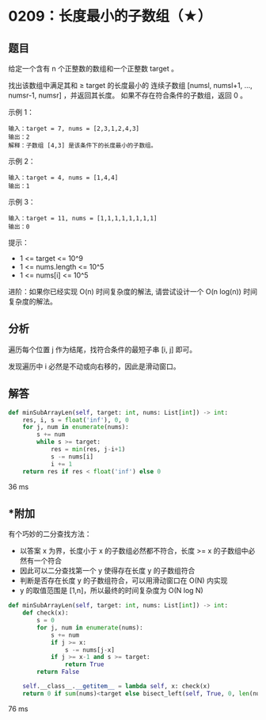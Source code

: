 # 0209：长度最小的子数组（★）


## 题目

给定一个含有 n 个正整数的数组和一个正整数 target 。

找出该数组中满足其和 ≥ target 的长度最小的 连续子数组 
[numsl, numsl+1, ..., numsr-1, numsr] ，并返回其长度。
如果不存在符合条件的子数组，返回 0 。


示例 1：

    输入：target = 7, nums = [2,3,1,2,4,3]
    输出：2
    解释：子数组 [4,3] 是该条件下的长度最小的子数组。

示例 2：

    输入：target = 4, nums = [1,4,4]
    输出：1

示例 3：

    输入：target = 11, nums = [1,1,1,1,1,1,1,1]
    输出：0

提示：

- 1 <= target <= 10^9
- 1 <= nums.length <= 10^5
- 1 <= nums[i] <= 10^5

进阶：如果你已经实现 O(n) 时间复杂度的解法, 请尝试设计一个 O(n log(n)) 时间复杂度的解法。

## 分析

遍历每个位置 j 作为结尾，找符合条件的最短子串 [i, j] 即可。

发现遍历中 i 必然是不动或向右移的，因此是滑动窗口。

## 解答

```python
def minSubArrayLen(self, target: int, nums: List[int]) -> int:
    res, i, s = float('inf'), 0, 0
    for j, num in enumerate(nums):
        s += num
        while s >= target:
            res = min(res, j-i+1)
            s -= nums[i]
            i += 1
    return res if res < float('inf') else 0
```
36 ms

## *附加

有个巧妙的二分查找方法：
- 以答案 x 为界，长度小于 x 的子数组必然都不符合，长度 >= x 的子数组中必然有一个符合
- 因此可以二分查找第一个 y 使得存在长度 y 的子数组符合
- 判断是否存在长度 y 的子数组符合，可以用滑动窗口在 O(N) 内实现
- y 的取值范围是 [1,n]，所以最终的时间复杂度为 O(N log N)

```python
def minSubArrayLen(self, target: int, nums: List[int]) -> int:
    def check(x):
        s = 0
        for j, num in enumerate(nums):
            s += num
            if j >= x:
                s -= nums[j-x]
            if j >= x-1 and s >= target:
                return True
        return False

    self.__class__.__getitem__ = lambda self, x: check(x)
    return 0 if sum(nums)<target else bisect_left(self, True, 0, len(nums))
```
76 ms

